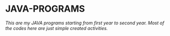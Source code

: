 # JAVA-PROGRAMS

*This are my JAVA programs starting from first year to second year. Most of the codes here are just simple created activities.*
